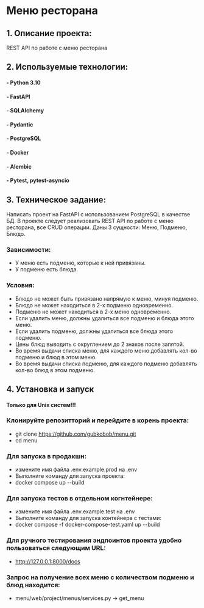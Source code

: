 # Меню ресторана

## 1. Описание проекта:
 REST API по работе с меню ресторана
## 2. Используемые технологии:
#### - Python 3.10
#### - FastAPI
#### - SQLAlchemy
#### - Pydantic
#### - PostgreSQL
#### - Docker
#### - Alembic
#### - Pytest, pytest-asyncio
## 3. Техническое задание:
Написать проект на FastAPI с использованием PostgreSQL в качестве БД. В проекте следует реализовать REST API по работе с меню ресторана, все CRUD операции. Даны 3 сущности: Меню, Подменю, Блюдо.

### Зависимости:
- У меню есть подменю, которые к ней привязаны.
- У подменю есть блюда.

### Условия:
- Блюдо не может быть привязано напрямую к меню, минуя подменю.
- Блюдо не может находиться в 2-х подменю одновременно.
- Подменю не может находиться в 2-х меню одновременно.
- Если удалить меню, должны удалиться все подменю и блюда этого меню.
- Если удалить подменю, должны удалиться все блюда этого подменю.
- Цены блюд выводить с округлением до 2 знаков после запятой.
- Во время выдачи списка меню, для каждого меню добавлять кол-во подменю и блюд в этом меню.
- Во время выдачи списка подменю, для каждого подменю добавлять кол-во блюд в этом подменю.


## 4. Установка и запуск
#### Только для Unix систем!!!

### Клонируйте репозитторий и перейдите в корень проекта:
- git clone https://github.com/gubkobob/menu.git
- cd menu
### Для запуска в продакшн:
- измените имя файла .env.example.prod на .env
- Выполните команду для запуска проекта:
- docker compose up --build
### Для запуска тестов в отдельном когнтейнере:
- измените имя файла .env.example.test на .env
- Выполните команду для запуска контейнера с тестами:
- docker compose -f docker-compose-test.yaml up --build
### Для ручного тестирования эндпоинтов проекта удобно пользоваться следующим URL:
- http://127.0.0.1:8000/docs
### Запрос на получение всех меню с количеством подменю и блюд находится:
- menu/web/project/menus/services.py -> get_menu
